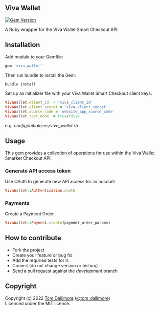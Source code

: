 ## Viva Wallet

[![Gem Version](https://badge.fury.io/rb/viva_wallet.svg)](https://badge.fury.io/rb/viva_wallet)

A Ruby wrapper for the Viva Wallet Smart Checkout API.

## Installation

Add module to your Gemfile:

```ruby
gem 'viva_wallet'
```

Then run bundle to install the Gem:

```sh
bundle install
```

Set up an initializer file with your Viva Wallet Smart Checkout client keys:

```ruby
VivaWallet.client_id  = 'viva_client_id'
VivaWallet.client_secret = 'viva_client_secret'
VivaWallet.source_code = 'website_app_source_code'
VivaWallet.test_mode  = true/false
```
e.g. *config/initializers/viva_wallet.rb*

## Usage

This gem provides a collection of operations for use within the Viva Wallet Smarket Checkout API.

### Generate API access token

Use OAuth to generate new API access for an account

```ruby
VivaWallet::Authentication.oauth
````

### Payments

Create a Payment Order

```ruby
VivaWallet::Payment.create(payment_order_params)
````

## How to contribute

* Fork the project
* Create your feature or bug fix
* Add the requried tests for it.
* Commit (do not change version or history)
* Send a pull request against the *development* branch

## Copyright
Copyright (c) 2022 [Tom Dallimore](http://www.tomdallimore.com/?utm_source=viva_wallet&utm_medium=website&utm_campaign=tomdallimore) ([@tom_dallimore](http://twitter.com/tom_dallimore))  
Licenced under the MIT licence.
